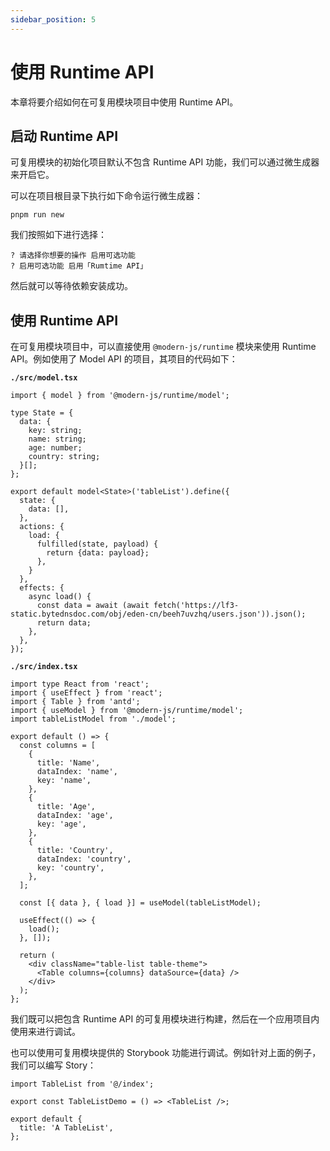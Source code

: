 ```yaml
---
sidebar_position: 5
---
```


# 使用 Runtime API

本章将要介绍如何在可复用模块项目中使用 Runtime API。

## 启动 Runtime API

可复用模块的初始化项目默认不包含 Runtime API 功能，我们可以通过微生成器来开启它。

可以在项目根目录下执行如下命令运行微生成器：

```
pnpm run new
```

我们按照如下进行选择：

```
? 请选择你想要的操作 启用可选功能
? 启用可选功能 启用「Rumtime API」
```

然后就可以等待依赖安装成功。

## 使用 Runtime API

在可复用模块项目中，可以直接使用 `@modern-js/runtime` 模块来使用 Runtime API。例如使用了 Model API 的项目，其项目的代码如下：

**`./src/model.tsx`**
``` tsx
import { model } from '@modern-js/runtime/model';

type State = {
  data: {
    key: string;
    name: string;
    age: number;
    country: string;
  }[];
};

export default model<State>('tableList').define({
  state: {
    data: [],
  },
  actions: {
    load: {
      fulfilled(state, payload) {
        return {data: payload};
      },
    }
  },
  effects: {
    async load() {
      const data = await (await fetch('https://lf3-static.bytednsdoc.com/obj/eden-cn/beeh7uvzhq/users.json')).json();
      return data;
    },
  },
});
```

**`./src/index.tsx`**

``` tsx
import type React from 'react';
import { useEffect } from 'react';
import { Table } from 'antd';
import { useModel } from '@modern-js/runtime/model';
import tableListModel from './model';

export default () => {
  const columns = [
    {
      title: 'Name',
      dataIndex: 'name',
      key: 'name',
    },
    {
      title: 'Age',
      dataIndex: 'age',
      key: 'age',
    },
    {
      title: 'Country',
      dataIndex: 'country',
      key: 'country',
    },
  ];

  const [{ data }, { load }] = useModel(tableListModel);

  useEffect(() => {
    load();
  }, []);

  return (
    <div className="table-list table-theme">
      <Table columns={columns} dataSource={data} />
    </div>
  );
};
```

我们既可以把包含 Runtime API 的可复用模块进行构建，然后在一个应用项目内使用来进行调试。

也可以使用可复用模块提供的 Storybook 功能进行调试。例如针对上面的例子，我们可以编写 Story：

``` tsx
import TableList from '@/index';

export const TableListDemo = () => <TableList />;

export default {
  title: 'A TableList',
};
```
